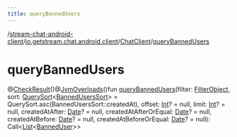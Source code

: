 ```yaml
---
title: queryBannedUsers
---
```

/[stream-chat-android-client](../../index.md)/[io.getstream.chat.android.client](../index.md)/[ChatClient](index.md)/[queryBannedUsers](queryBannedUsers.md)  
  
  
  
# queryBannedUsers  
@[CheckResult](https://developer.android.com/reference/kotlin/androidx/annotation/CheckResult.html)()@[JvmOverloads](https://kotlinlang.org/api/latest/jvm/stdlib/kotlin.jvm/-jvm-overloads/index.html)()fun [queryBannedUsers](queryBannedUsers.md)(filter: [FilterObject](../../io.getstream.chat.android.client.api.models/FilterObject/index.md), sort: [QuerySort](../../io.getstream.chat.android.client.api.models/QuerySort/index.md)&lt;[BannedUsersSort](../../io.getstream.chat.android.client.models/BannedUsersSort/index.md)&gt; = QuerySort.asc(BannedUsersSort::createdAt), offset: [Int](https://kotlinlang.org/api/latest/jvm/stdlib/kotlin/-int/index.html)? = null, limit: [Int](https://kotlinlang.org/api/latest/jvm/stdlib/kotlin/-int/index.html)? = null, createdAtAfter: [Date](https://developer.android.com/reference/kotlin/java/util/Date.html)? = null, createdAtAfterOrEqual: [Date](https://developer.android.com/reference/kotlin/java/util/Date.html)? = null, createdAtBefore: [Date](https://developer.android.com/reference/kotlin/java/util/Date.html)? = null, createdAtBeforeOrEqual: [Date](https://developer.android.com/reference/kotlin/java/util/Date.html)? = null): Call&lt;[List](https://kotlinlang.org/api/latest/jvm/stdlib/kotlin.collections/-list/index.html)&lt;[BannedUser](../../io.getstream.chat.android.client.models/BannedUser/index.md)&gt;&gt;
